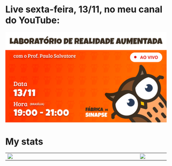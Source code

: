 # Live sexta-feira, 13/11, no meu canal do YouTube:

<a href="https://youtu.be/ZqC52VPgy9E" target="_blank">
	<img src="Realidade_Aumentada.png"/>
</a>

# My stats

<center>
	<table>
		<tr>
			<td>
				<img width="400px" align="left" src="https://github-readme-stats.vercel.app/api/top-langs/?username=paulosalvatore&hide=html&layout=compact&theme=buefy"/>
			</td>
			<td>
				<img width="490px" align="left" src="https://github-readme-stats.vercel.app/api?username=paulosalvatore&theme=buefy"/>
			</td>
		</tr>
	</table>
</center>
